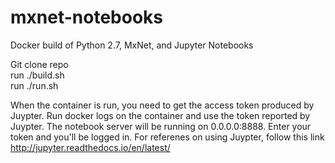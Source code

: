 # mxnet-notebooks
Docker build of Python 2.7, MxNet, and Jupyter Notebooks

Git clone repo   
run ./build.sh   
run ./run.sh   

When the container is run, you need to get the access token produced by Juypter.  Run docker logs on the container and use the token reported by Juypter.  The notebook server will be running on 0.0.0.0:8888.  Enter your token and you'll be logged in.  For referenes on using Juypter, follow this link http://jupyter.readthedocs.io/en/latest/
